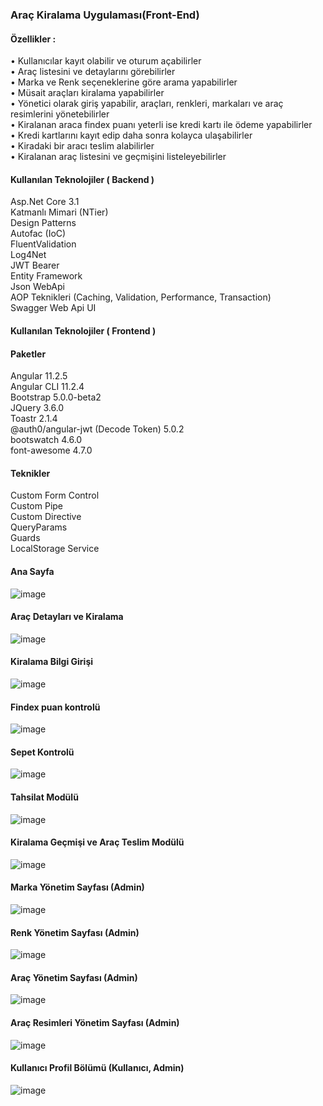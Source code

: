 <h3>Araç Kiralama Uygulaması(Front-End)</h3>

<h4>Özellikler :</h4>

• Kullanıcılar kayıt olabilir ve oturum açabilirler</br>
• Araç listesini ve detaylarını görebilirler</br>
• Marka ve Renk seçeneklerine göre arama yapabilirler</br>
• Müsait araçları kiralama yapabilirler</br>
• Yönetici olarak giriş yapabilir, araçları, renkleri, markaları ve araç resimlerini yönetebilirler</br>
• Kiralanan araca findex puanı yeterli ise kredi kartı ile ödeme yapabilirler</br>
• Kredi kartlarını kayıt edip daha sonra kolayca ulaşabilirler</br>
• Kiradaki bir aracı teslim alabilirler</br>
• Kiralanan araç listesini ve geçmişini listeleyebilirler</br>



<h4>Kullanılan Teknolojiler ( Backend )</h4>


Asp.Net Core 3.1</br>
Katmanlı Mimari (NTier)</br>
Design Patterns</br>
Autofac (IoC)</br>
FluentValidation</br>
Log4Net</br>
JWT Bearer</br>
Entity Framework</br>
Json WebApi</br>
AOP Teknikleri (Caching, Validation, Performance, Transaction)</br>
Swagger Web Api UI</br>



<h4>Kullanılan Teknolojiler ( Frontend )</h4>


<h4>Paketler</h4>

Angular 11.2.5</br>
Angular CLI 11.2.4</br>
Bootstrap 5.0.0-beta2</br>
JQuery 3.6.0</br>
Toastr 2.1.4</br>
@auth0/angular-jwt (Decode Token) 5.0.2</br>
bootswatch 4.6.0</br>
font-awesome 4.7.0</br>

<h4>Teknikler</h4>

Custom Form Control</br>
Custom Pipe</br>
Custom Directive</br>
QueryParams</br>
Guards</br>
LocalStorage Service</br>


<h4>Ana Sayfa</h4>

![image](https://user-images.githubusercontent.com/193318/114316808-d8da5700-9b0d-11eb-844b-5dbf26f9cf2b.png)



<h4>Araç Detayları ve Kiralama</h4>

![image](https://user-images.githubusercontent.com/193318/114316852-1808a800-9b0e-11eb-8943-8e42ef0a1af5.png)



<h4>Kiralama Bilgi Girişi</h4>

![image](https://user-images.githubusercontent.com/193318/114271948-a13fb200-9a1c-11eb-96c6-73b04bbc1ef6.png)



<h4>Findex puan kontrolü</h4>

![image](https://user-images.githubusercontent.com/193318/114285781-6fe9d500-9a62-11eb-8368-f7b9a4322ac2.png)



<h4>Sepet Kontrolü</h4>

![image](https://user-images.githubusercontent.com/193318/114264706-1d260400-99f5-11eb-9e9a-e548f31bf84f.png)



<h4>Tahsilat Modülü</h4>

![image](https://user-images.githubusercontent.com/193318/114264004-14333380-99f1-11eb-8f94-612b342c7cdb.png)



<h4>Kiralama Geçmişi ve Araç Teslim Modülü</h4>

![image](https://user-images.githubusercontent.com/193318/114317128-4dfa5c00-9b0f-11eb-927b-262e2478cbe0.png)



<h4>Marka Yönetim Sayfası (Admin)</h4>

![image](https://user-images.githubusercontent.com/193318/114316937-67e76f00-9b0e-11eb-807c-a1305aff3752.png)



<h4>Renk Yönetim Sayfası (Admin)</h4>

![image](https://user-images.githubusercontent.com/193318/114316955-79c91200-9b0e-11eb-89cd-2cb3557c2d8d.png)



<h4>Araç Yönetim Sayfası (Admin)</h4>

![image](https://user-images.githubusercontent.com/193318/114316969-8fd6d280-9b0e-11eb-9910-7cd0f0805380.png)



<h4>Araç Resimleri Yönetim Sayfası (Admin)</h4>

![image](https://user-images.githubusercontent.com/193318/114317057-f0660f80-9b0e-11eb-83cb-baf21a6032c6.png)



<h4>Kullanıcı Profil Bölümü (Kullanıcı, Admin)</h4>

![image](https://user-images.githubusercontent.com/193318/114264106-acc9b380-99f1-11eb-908c-e0b0d1c68bd6.png)


